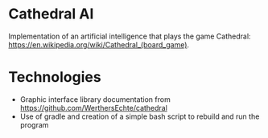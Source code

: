 # Cathedral AI

Implementation of an artificial intelligence that plays the game Cathedral: https://en.wikipedia.org/wiki/Cathedral_(board_game).

# Technologies
- Graphic interface library documentation from https://github.com/WerthersEchte/cathedral
- Use of gradle and creation of a simple bash script to rebuild and run the program
